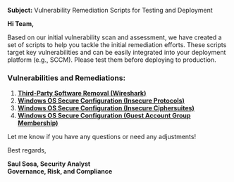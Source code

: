 **Subject:** Vulnerability Remediation Scripts for Testing and Deployment

**Hi Team,**

Based on our initial vulnerability scan and assessment, we have created a set of scripts to help you tackle the initial remediation efforts. These scripts target key vulnerabilities and can be easily integrated into your deployment platform (e.g., SCCM). Please test them before deploying to production.

### Vulnerabilities and Remediations:
1. [**Third-Party Software Removal (Wireshark)**](https://github.com/saulsosa1/cybersecurity-scripts/blob/main/scripts/remove-wireshark.ps1)
2. [**Windows OS Secure Configuration (Insecure Protocols)**](https://github.com/saulsosa1/cybersecurity-scripts/blob/main/scripts/toggle-protocols.ps1)
3. [**Windows OS Secure Configuration (Insecure Ciphersuites)**](https://github.com/saulsosa1/cybersecurity-scripts/blob/main/scripts/toggle-cipher-suites.ps1)
4. [**Windows OS Secure Configuration (Guest Account Group Membership)**](https://github.com/joshmadakor1/lognpacific-public/blob/main/automation/toggle-guest-local-administrators.ps1)

Let me know if you have any questions or need any adjustments!

Best regards,

**Saul Sosa, Security Analyst**<br/>
**Governance, Risk, and Compliance**
